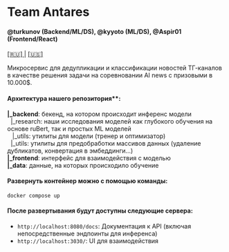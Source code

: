 # Team Antares 
#### @turkunov (Backend/ML/DS), @kyyoto (ML/DS), @Aspir01 (Frontend/React)

[ [🇷🇺] ](https://github.com/turkunov/antares/blob/main/README.md) | [ [🇺🇸] ](https://github.com/turkunov/antares/blob/main/README_en.md)

Микросервис для дедупликации и классификации новостей ТГ-каналов в качестве решения задачи на соревновании AI news с призовыми в 10.000$.

#### Архитектура нашего репозитория**:
**|_backend**: бекенд, на котором происходит инференс модели
<br /> 
‎ ‎ |_research: наши исследования моделей как глубокого обучения на основе ruBert, так и простых ML моделей
<br /> 
‎ ‎‎ ‎ |_utils: утилиты для модели (тренер и оптимизатор)
<br /> 
‎ ‎ |_utils: утилиты для предобработки массивов данных (удаление дубликатов, конвертация в эмбеддинги...)
<br /> 
**|_frontend**: интерфейс для взаимодействия с моделью
<br /> 
**|_data**: данные, на которых происходило обучение


#### **Развернуть контейнер можно с помощью команды**:
`docker compose up` 

#### **После развертывания будут доступны следующие сервера**:
* `http://localhost:8080/docs`: Документация к API (включая непосредственные эндпоинты для инференса)
* `http://localhost:3030/`: UI для взаимодействия

